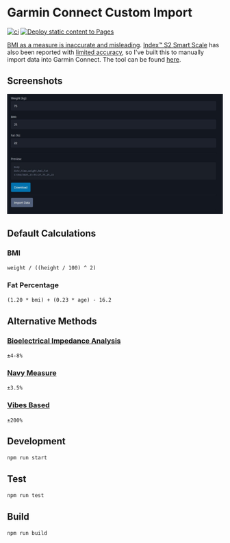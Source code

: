 # Garmin Connect Custom Import

[![ci](https://github.com/jamesmoriarty/garmin-connect-custom-import-data/actions/workflows/ci.yaml/badge.svg)](https://github.com/jamesmoriarty/garmin-connect-custom-import-data/actions/workflows/ci.yaml) [![Deploy static content to Pages](https://github.com/jamesmoriarty/garmin-connect-custom-import-data/actions/workflows/static.yml/badge.svg)](https://github.com/jamesmoriarty/garmin-connect-custom-import-data/actions/workflows/static.yml)

[BMI as a measure is inaccurate and misleading](https://www.medicalnewstoday.com/articles/265215). [Index™ S2 Smart Scale](https://www.garmin.com/en-NZ/p/679362) has also been reported with [limited accuracy](https://www.youtube.com/watch?v=lBgNZLh5vmg), so I've built this to manually import data into Garmin Connect. The tool can be found [here](https://www.jamesmoriarty.xyz/garmin-connect-custom-import-data/).

## Screenshots

![Screenshot of BMI Form](docs/screenshot.jpg)

## Default Calculations

### BMI

```
weight / ((height / 100) ^ 2)
```

### Fat Percentage

```
(1.20 * bmi) + (0.23 * age) - 16.2
```

## Alternative Methods

### [Bioelectrical Impedance Analysis](https://www.sciencedirect.com/science/article/pii/S2405457721002989)

```
±4-8%
```

### [Navy Measure](https://pubmed.ncbi.nlm.nih.gov/8437737/)

```
±3.5%
```

### [Vibes Based](https://www.youtube.com/watch?v=dQw4w9WgXcQ)

```
±200%
```

## Development

```
npm run start
```

## Test

```
npm run test
```

## Build

```
npm run build
```

